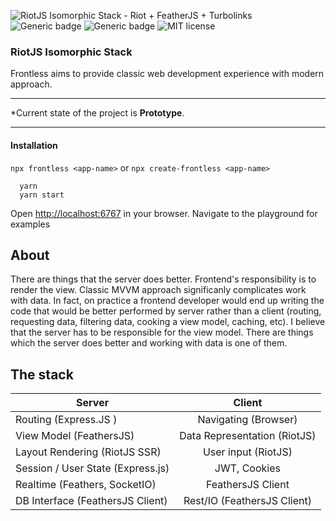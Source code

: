 ![RiotJS Isomorphic Stack - Riot + FeatherJS + Turbolinks](https://github.com/nesterow/frontless/raw/master/assets/logos/techs.png)
![Generic badge](https://img.shields.io/badge/Status-Prototype-yellow.svg)
![Generic badge](https://img.shields.io/badge/Version-0.0.1proto-green.svg)
![MIT license](https://img.shields.io/badge/License-MIT-blue.svg)

### RiotJS Isomorphic Stack
Frontless aims to provide classic web development experience with modern approach.
- - - -- - - -- - - -- - - -- - - -- - - -- - - -
*Current state of the project is **Prototype**. 
- - - -- - - -- - - -- - - -- - - -- - - -- - - - 

#### Installation
`npx frontless <app-name>` or `npx create-frontless <app-name>`
```
  yarn
  yarn start
```
Оpen [http://localhost:6767](http://localhost:6767) in your browser. Navigate to the playground for examples 


## About
There are things that the server does better. Frontend's responsibility is to render the view.
Classic MVVM approach significanly complicates work with data. In fact, on practice a frontend developer would end up writing the code that would be better performed by server rather than a client (routing, requesting data, filtering data, cooking a view model, caching, etc). 
I believe that the server has to be responsible for the view model. There are things which the server does better and working with data is one of them.


## The stack
| Server        | Client        |
| ------------- |:-------------:|
| Routing (Express.JS ) | Navigating (Browser) |
| View Model (FeathersJS)    | Data Representation (RiotJS) |
| Layout Rendering (RiotJS SSR) | User input (RiotJS)  |
| Session / User State (Express.js) | JWT, Cookies |
| Realtime (Feathers, SocketIO) | FeathersJS Client |
| DB Interface (FeathersJS Client) | Rest/IO (FeathersJS Client) |
